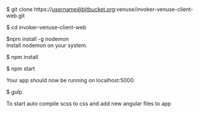$ git clone https://username@bitbucket.org:venuse/invoker-venuse-client-web.git

$ cd invoker-venuse-client-web

$npm install -g nodemon   
Install nodemon on your system.

$ npm install

$ npm start

Your app should now be running on localhost:5000.


$ gulp

To start auto compile scss to css and add new angular files to app